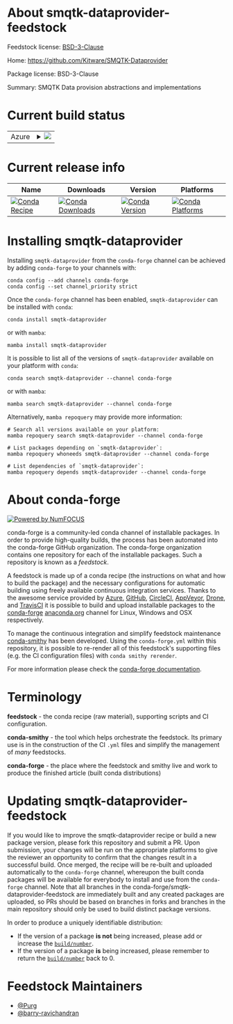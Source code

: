 About smqtk-dataprovider-feedstock
==================================

Feedstock license: [BSD-3-Clause](https://github.com/conda-forge/smqtk-dataprovider-feedstock/blob/main/LICENSE.txt)

Home: https://github.com/Kitware/SMQTK-Dataprovider

Package license: BSD-3-Clause

Summary: SMQTK Data provision abstractions and implementations

Current build status
====================


<table>
    
  <tr>
    <td>Azure</td>
    <td>
      <details>
        <summary>
          <a href="https://dev.azure.com/conda-forge/feedstock-builds/_build/latest?definitionId=20924&branchName=main">
            <img src="https://dev.azure.com/conda-forge/feedstock-builds/_apis/build/status/smqtk-dataprovider-feedstock?branchName=main">
          </a>
        </summary>
        <table>
          <thead><tr><th>Variant</th><th>Status</th></tr></thead>
          <tbody><tr>
              <td>linux_64</td>
              <td>
                <a href="https://dev.azure.com/conda-forge/feedstock-builds/_build/latest?definitionId=20924&branchName=main">
                  <img src="https://dev.azure.com/conda-forge/feedstock-builds/_apis/build/status/smqtk-dataprovider-feedstock?branchName=main&jobName=linux&configuration=linux%20linux_64_" alt="variant">
                </a>
              </td>
            </tr><tr>
              <td>osx_64</td>
              <td>
                <a href="https://dev.azure.com/conda-forge/feedstock-builds/_build/latest?definitionId=20924&branchName=main">
                  <img src="https://dev.azure.com/conda-forge/feedstock-builds/_apis/build/status/smqtk-dataprovider-feedstock?branchName=main&jobName=osx&configuration=osx%20osx_64_" alt="variant">
                </a>
              </td>
            </tr><tr>
              <td>win_64</td>
              <td>
                <a href="https://dev.azure.com/conda-forge/feedstock-builds/_build/latest?definitionId=20924&branchName=main">
                  <img src="https://dev.azure.com/conda-forge/feedstock-builds/_apis/build/status/smqtk-dataprovider-feedstock?branchName=main&jobName=win&configuration=win%20win_64_" alt="variant">
                </a>
              </td>
            </tr>
          </tbody>
        </table>
      </details>
    </td>
  </tr>
</table>

Current release info
====================

| Name | Downloads | Version | Platforms |
| --- | --- | --- | --- |
| [![Conda Recipe](https://img.shields.io/badge/recipe-smqtk--dataprovider-green.svg)](https://anaconda.org/conda-forge/smqtk-dataprovider) | [![Conda Downloads](https://img.shields.io/conda/dn/conda-forge/smqtk-dataprovider.svg)](https://anaconda.org/conda-forge/smqtk-dataprovider) | [![Conda Version](https://img.shields.io/conda/vn/conda-forge/smqtk-dataprovider.svg)](https://anaconda.org/conda-forge/smqtk-dataprovider) | [![Conda Platforms](https://img.shields.io/conda/pn/conda-forge/smqtk-dataprovider.svg)](https://anaconda.org/conda-forge/smqtk-dataprovider) |

Installing smqtk-dataprovider
=============================

Installing `smqtk-dataprovider` from the `conda-forge` channel can be achieved by adding `conda-forge` to your channels with:

```
conda config --add channels conda-forge
conda config --set channel_priority strict
```

Once the `conda-forge` channel has been enabled, `smqtk-dataprovider` can be installed with `conda`:

```
conda install smqtk-dataprovider
```

or with `mamba`:

```
mamba install smqtk-dataprovider
```

It is possible to list all of the versions of `smqtk-dataprovider` available on your platform with `conda`:

```
conda search smqtk-dataprovider --channel conda-forge
```

or with `mamba`:

```
mamba search smqtk-dataprovider --channel conda-forge
```

Alternatively, `mamba repoquery` may provide more information:

```
# Search all versions available on your platform:
mamba repoquery search smqtk-dataprovider --channel conda-forge

# List packages depending on `smqtk-dataprovider`:
mamba repoquery whoneeds smqtk-dataprovider --channel conda-forge

# List dependencies of `smqtk-dataprovider`:
mamba repoquery depends smqtk-dataprovider --channel conda-forge
```


About conda-forge
=================

[![Powered by
NumFOCUS](https://img.shields.io/badge/powered%20by-NumFOCUS-orange.svg?style=flat&colorA=E1523D&colorB=007D8A)](https://numfocus.org)

conda-forge is a community-led conda channel of installable packages.
In order to provide high-quality builds, the process has been automated into the
conda-forge GitHub organization. The conda-forge organization contains one repository
for each of the installable packages. Such a repository is known as a *feedstock*.

A feedstock is made up of a conda recipe (the instructions on what and how to build
the package) and the necessary configurations for automatic building using freely
available continuous integration services. Thanks to the awesome service provided by
[Azure](https://azure.microsoft.com/en-us/services/devops/), [GitHub](https://github.com/),
[CircleCI](https://circleci.com/), [AppVeyor](https://www.appveyor.com/),
[Drone](https://cloud.drone.io/welcome), and [TravisCI](https://travis-ci.com/)
it is possible to build and upload installable packages to the
[conda-forge](https://anaconda.org/conda-forge) [anaconda.org](https://anaconda.org/)
channel for Linux, Windows and OSX respectively.

To manage the continuous integration and simplify feedstock maintenance
[conda-smithy](https://github.com/conda-forge/conda-smithy) has been developed.
Using the ``conda-forge.yml`` within this repository, it is possible to re-render all of
this feedstock's supporting files (e.g. the CI configuration files) with ``conda smithy rerender``.

For more information please check the [conda-forge documentation](https://conda-forge.org/docs/).

Terminology
===========

**feedstock** - the conda recipe (raw material), supporting scripts and CI configuration.

**conda-smithy** - the tool which helps orchestrate the feedstock.
                   Its primary use is in the construction of the CI ``.yml`` files
                   and simplify the management of *many* feedstocks.

**conda-forge** - the place where the feedstock and smithy live and work to
                  produce the finished article (built conda distributions)


Updating smqtk-dataprovider-feedstock
=====================================

If you would like to improve the smqtk-dataprovider recipe or build a new
package version, please fork this repository and submit a PR. Upon submission,
your changes will be run on the appropriate platforms to give the reviewer an
opportunity to confirm that the changes result in a successful build. Once
merged, the recipe will be re-built and uploaded automatically to the
`conda-forge` channel, whereupon the built conda packages will be available for
everybody to install and use from the `conda-forge` channel.
Note that all branches in the conda-forge/smqtk-dataprovider-feedstock are
immediately built and any created packages are uploaded, so PRs should be based
on branches in forks and branches in the main repository should only be used to
build distinct package versions.

In order to produce a uniquely identifiable distribution:
 * If the version of a package **is not** being increased, please add or increase
   the [``build/number``](https://docs.conda.io/projects/conda-build/en/latest/resources/define-metadata.html#build-number-and-string).
 * If the version of a package **is** being increased, please remember to return
   the [``build/number``](https://docs.conda.io/projects/conda-build/en/latest/resources/define-metadata.html#build-number-and-string)
   back to 0.

Feedstock Maintainers
=====================

* [@Purg](https://github.com/Purg/)
* [@barry-ravichandran](https://github.com/barry-ravichandran/)


